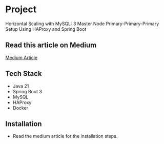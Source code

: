 # Project

Horizontal Scaling with MySQL: 3 Master Node Primary-Primary-Primary Setup Using HAProxy and Spring Boot

## Read this article on Medium

[Medium Article](https://medium.com/@htyesilyurt/horizontal-scaling-with-mysql-3-master-node-primary-primary-primary-setup-using-haproxy-and-spring-de02014ae84e)

## Tech Stack

- Java 21
- Spring Boot 3
- MySQL 
- HAProxy
- Docker

## Installation

 - Read the medium article for the installation steps.

